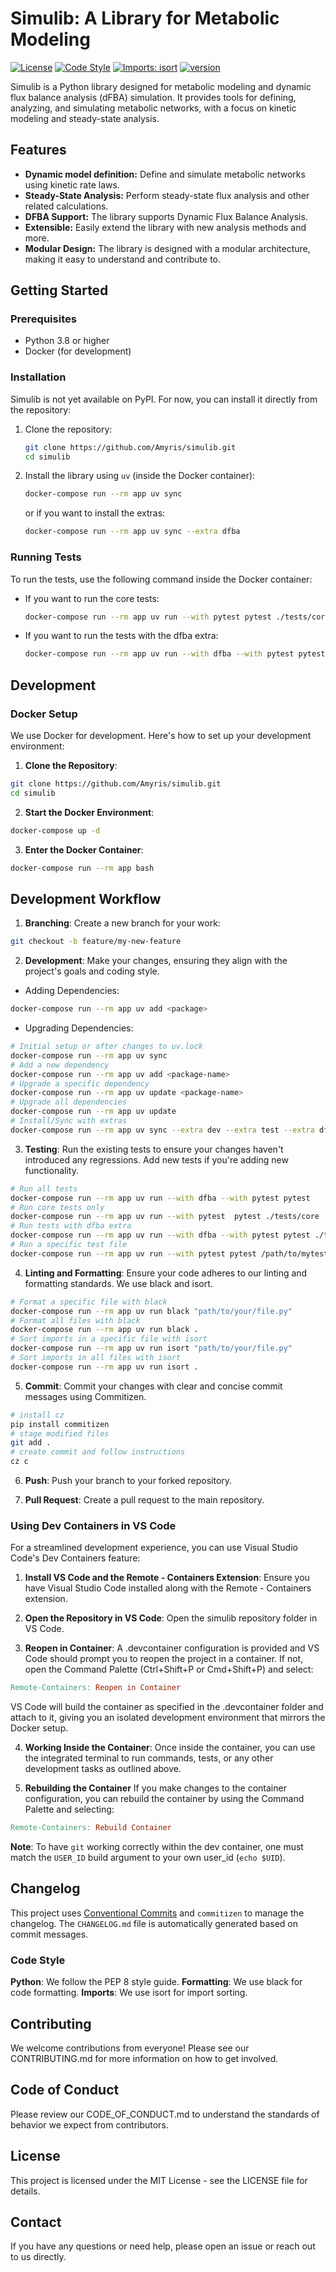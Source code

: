 # Simulib: A Library for Metabolic Modeling

[![License](https://img.shields.io/badge/License-Apache%202.0-blue.svg)](LICENSE)
[![Code Style](https://img.shields.io/badge/code%20style-black-000000.svg)](https://github.com/psf/black)
[![Imports: isort](https://img.shields.io/badge/%20imports-isort-%231674b1?style=flat&labelColor=ef8336)](https://pycqa.github.io/isort/)
[![version](https://img.shields.io/badge/dynamic/toml?url=https://raw.githubusercontent.com/Amyris/simulib/main/pyproject.toml&query=project.version&label=version)](https://github.com/Amyris/simulib)

Simulib is a Python library designed for metabolic modeling and dynamic flux balance analysis (dFBA) simulation. It provides tools for defining, analyzing, and simulating metabolic networks, with a focus on kinetic modeling and steady-state analysis.

## Features

*   **Dynamic model definition:** Define and simulate metabolic networks using kinetic rate laws.
*   **Steady-State Analysis:** Perform steady-state flux analysis and other related calculations.
*   **DFBA Support:** The library supports Dynamic Flux Balance Analysis.
*   **Extensible:** Easily extend the library with new analysis methods and more.
*   **Modular Design:** The library is designed with a modular architecture, making it easy to understand and contribute to.


## Getting Started

### Prerequisites

*   Python 3.8 or higher
*   Docker (for development)

### Installation

Simulib is not yet available on PyPI. For now, you can install it directly from the repository:

1.  Clone the repository:

    ```bash
    git clone https://github.com/Amyris/simulib.git
    cd simulib
    ```

2.  Install the library using `uv` (inside the Docker container):

    ```bash
    docker-compose run --rm app uv sync
    ```
    or if you want to install the extras:
    ```bash
    docker-compose run --rm app uv sync --extra dfba
    ```

### Running Tests

To run the tests, use the following command inside the Docker container:

- If you want to run the core tests:
  ```bash
  docker-compose run --rm app uv run --with pytest pytest ./tests/core
  ```
- If you want to run the tests with the dfba extra:
  ```bash
  docker-compose run --rm app uv run --with dfba --with pytest pytest ./tests
  ```

## Development
### Docker Setup
We use Docker for development. Here's how to set up your development environment:

1. **Clone the Repository**:

```bash
git clone https://github.com/Amyris/simulib.git
cd simulib
```
2. **Start the Docker Environment**:

```bash
docker-compose up -d
```
3. **Enter the Docker Container**:

```bash
docker-compose run --rm app bash
```
## Development Workflow
1. **Branching**: Create a new branch for your work:

```bash
git checkout -b feature/my-new-feature
```
2. **Development**: Make your changes, ensuring they align with the project's goals and coding style.

 - Adding Dependencies:

```bash
docker-compose run --rm app uv add <package>
```
 - Upgrading Dependencies:

```bash
# Initial setup or after changes to uv.lock
docker-compose run --rm app uv sync
# Add a new dependency
docker-compose run --rm app uv add <package-name>
# Upgrade a specific dependency
docker-compose run --rm app uv update <package-name>
# Upgrade all dependencies
docker-compose run --rm app uv update
# Install/Sync with extras
docker-compose run --rm app uv sync --extra dev --extra test --extra dfba
```

3. **Testing**: Run the existing tests to ensure your changes haven't introduced any regressions. Add new tests if you're adding new functionality.

```bash
# Run all tests
docker-compose run --rm app uv run --with dfba --with pytest pytest
# Run core tests only
docker-compose run --rm app uv run --with pytest  pytest ./tests/core
# Run tests with dfba extra
docker-compose run --rm app uv run --with dfba --with pytest pytest ./tests/extras/extra_dfba
# Run a specific test file
docker-compose run --rm app uv run --with pytest pytest /path/to/mytest.py
```
4. **Linting and Formatting**: Ensure your code adheres to our linting and formatting standards. We use black and isort.

```bash
# Format a specific file with black
docker-compose run --rm app uv run black "path/to/your/file.py"
# Format all files with black
docker-compose run --rm app uv run black .
# Sort imports in a specific file with isort
docker-compose run --rm app uv run isort "path/to/your/file.py"
# Sort imports in all files with isort
docker-compose run --rm app uv run isort .
```

5. **Commit**: Commit your changes with clear and concise commit messages using Commitizen.
```bash
# install cz
pip install commitizen
# stage modified files
git add .
# create commit and follow instructions
cz c
```

6. **Push**: Push your branch to your forked repository.

7. **Pull Request**: Create a pull request to the main repository.

### Using Dev Containers in VS Code

For a streamlined development experience, you can use Visual Studio Code's Dev Containers feature:

1. **Install VS Code and the Remote - Containers Extension**: Ensure you have Visual Studio Code installed along with the Remote - Containers extension.

2. **Open the Repository in VS Code**: Open the simulib repository folder in VS Code.

3. **Reopen in Container**: A .devcontainer configuration is provided and VS Code should prompt you to reopen the project in a container. If not, open the Command Palette (Ctrl+Shift+P or Cmd+Shift+P) and select:

```makefile
Remote-Containers: Reopen in Container
```
VS Code will build the container as specified in the .devcontainer folder and attach to it, giving you an isolated development environment that mirrors the Docker setup.

4. **Working Inside the Container**: Once inside the container, you can use the integrated terminal to run commands, tests, or any other development tasks as outlined above.

5. **Rebuilding the Container**
If you make changes to the container configuration, you can rebuild the container by using the Command Palette and selecting:

```makefile
Remote-Containers: Rebuild Container
```

**Note**: To have `git` working correctly within the dev container, one must match the `USER_ID` build argument to your own user_id (`echo $UID`).

## Changelog

This project uses [Conventional Commits](https://www.conventionalcommits.org/en/v1.0.0/) and `commitizen` to manage the changelog. The `CHANGELOG.md` file is automatically generated based on commit messages.

### Code Style
**Python**: We follow the PEP 8 style guide.
**Formatting**: We use black for code formatting.
**Imports**: We use isort for import sorting.

## Contributing
We welcome contributions from everyone! Please see our CONTRIBUTING.md for more information on how to get involved.

## Code of Conduct
Please review our CODE_OF_CONDUCT.md to understand the standards of behavior we expect from contributors.

## License
This project is licensed under the MIT License - see the LICENSE file for details.

## Contact
If you have any questions or need help, please open an issue or reach out to us directly.